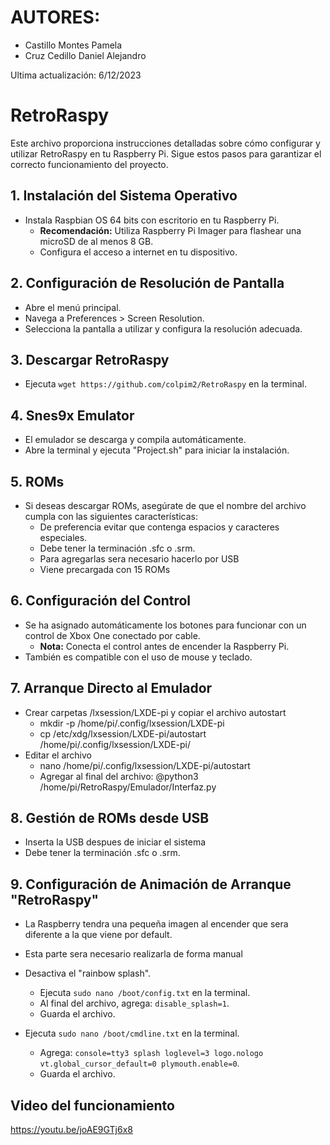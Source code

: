# AUTORES:
- Castillo Montes Pamela
- Cruz Cedillo Daniel Alejandro

Ultima actualización: 6/12/2023

# RetroRaspy

Este archivo proporciona instrucciones detalladas sobre cómo configurar y utilizar RetroRaspy en tu Raspberry Pi. Sigue estos pasos para garantizar el correcto funcionamiento del proyecto.

## 1. Instalación del Sistema Operativo

- Instala Raspbian OS 64 bits con escritorio en tu Raspberry Pi.
  - **Recomendación:** Utiliza Raspberry Pi Imager para flashear una microSD de al menos 8 GB.
  - Configura el acceso a internet en tu dispositivo.

## 2. Configuración de Resolución de Pantalla

- Abre el menú principal.
- Navega a Preferences > Screen Resolution.
- Selecciona la pantalla a utilizar y configura la resolución adecuada.


## 3. Descargar RetroRaspy

- Ejecuta `wget https://github.com/colpim2/RetroRaspy` en la terminal.

## 4. Snes9x Emulator

- El emulador se descarga y compila automáticamente.
- Abre la terminal y ejecuta "Project.sh" para iniciar la instalación.

## 5. ROMs

- Si deseas descargar ROMs, asegúrate de que el nombre del archivo cumpla con las siguientes características:
  - De preferencia evitar que contenga espacios y caracteres especiales.
  - Debe tener la terminación .sfc o .srm.
  - Para agregarlas sera necesario hacerlo por USB
  - Viene precargada con 15 ROMs

## 6. Configuración del Control

- Se ha asignado automáticamente los botones para funcionar con un control de Xbox One conectado por cable.
  - **Nota:** Conecta el control antes de encender la Raspberry Pi.
- También es compatible con el uso de mouse y teclado.

## 7. Arranque Directo al Emulador

- Crear carpetas /lxsession/LXDE-pi y copiar el archivo autostart
  - mkdir -p /home/pi/.config/lxsession/LXDE-pi
  - cp /etc/xdg/lxsession/LXDE-pi/autostart /home/pi/.config/lxsession/LXDE-pi/
- Editar el archivo 
  - nano /home/pi/.config/lxsession/LXDE-pi/autostart
  - Agregar al final del archivo: @python3 /home/pi/RetroRaspy/Emulador/Interfaz.py

## 8. Gestión de ROMs desde USB

- Inserta la USB despues de iniciar el sistema
- Debe tener la terminación .sfc o .srm.

## 9. Configuración de Animación de Arranque "RetroRaspy"

- La Raspberry tendra una pequeña imagen al encender que sera diferente a la que viene por default.
- Esta parte sera necesario realizarla de forma manual

- Desactiva el "rainbow splash".
  - Ejecuta `sudo nano /boot/config.txt` en la terminal.
  - Al final del archivo, agrega: `disable_splash=1`.
  - Guarda el archivo.
- Ejecuta `sudo nano /boot/cmdline.txt` en la terminal.
  - Agrega: `console=tty3 splash loglevel=3 logo.nologo vt.global_cursor_default=0 plymouth.enable=0`.
  - Guarda el archivo.

## Video del funcionamiento

https://youtu.be/joAE9GTj6x8
